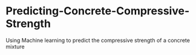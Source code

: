 # Predicting-Concrete-Compressive-Strength
Using Machine learning to predict the compressive strength of a concrete mixture
